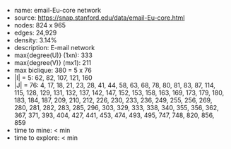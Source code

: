 * name:	email-Eu-core network
* source:	https://snap.stanford.edu/data/email-Eu-core.html
* nodes: 824 x 965
* edges: 24,929
* density: 3.14%
* description: E-mail network
* max{degree(U)} (1xn): 333
* max{degree(V)} (mx1): 211
* max biclique: 380 = 5	x 76
* |I| = 5: 62, 82, 107, 121, 160
* |J| = 76: 4, 17, 18, 21, 23, 28, 41, 44, 58, 63, 68, 78, 80, 81, 83, 87, 114, 115, 128, 129, 131, 132, 137, 142, 147, 152, 153, 158, 163, 169, 173, 179, 180, 183, 184, 187, 209, 210, 212, 226, 230, 233, 236, 249, 255, 256, 269, 280, 281, 282, 283, 285, 296, 303, 329, 333, 338, 340, 355, 356, 362, 367, 371, 393, 404, 427, 441, 453, 474, 493, 495, 747, 748, 820, 856, 859
* time to mine: < min
* time to explore: < min
